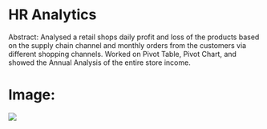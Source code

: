 # **HR Analytics**

Abstract:
Analysed a retail shops daily profit and loss of the products based on the supply chain channel and monthly orders from 
the customers via different shopping channels. Worked on Pivot Table, Pivot Chart, and showed the Annual Analysis of the entire 
store income.

# Image:
<img src= "https://github.com/Tejash11/Store_Analysis/assets/85128841/462f2d97-94af-48f9-b3a6-ed6738fe3f27"/>

